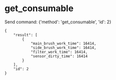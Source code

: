 # get_consumable

Send command: {'method': 'get_consumable', 'id': 2} 


```
{
    "result": [
        {
            "main_brush_work_time": 16414,
            "side_brush_work_time": 16414,
            "filter_work_time": 16414,
            "sensor_dirty_time": 16414
        }
    ],
    "id": 2
}

```

